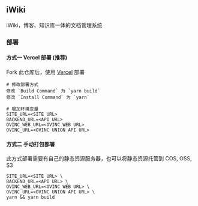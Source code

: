 ## iWiki

iWiki，博客、知识库一体的文档管理系统

### 部署

#### 方式一 Vercel 部署 (推荐)

Fork 此仓库后，使用 [Vercel](https://vercel.com) 部署

```
# 修改部署方式
修改 `Build Command` 为 `yarn build`   
修改 `Install Command` 为 `yarn`
```

```shell
# 增加环境变量
SITE_URL=<SITE URL>
BACKEND_URL=<API URL>
OVINC_WEB_URL=<OVINC WEB URL>
OVINC_URL=<OVINC UNION API URL>
```

#### 方式二 手动打包部署

此方式部署需要有自己的静态资源服务器，也可以将静态资源托管到 COS, OSS, S3

```shell
SITE_URL=<SITE URL> \
BACKEND_URL=<API URL> \
OVINC_WEB_URL=<OVINC WEB URL> \
OVINC_URL=<OVINC UNION API URL> \
yarn && yarn build
```
